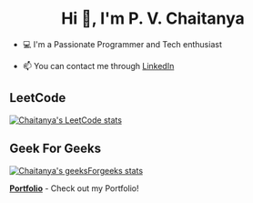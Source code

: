 <h1 align="center">Hi 👋, I'm P. V. Chaitanya</h1>

- 💻 I'm a Passionate Programmer and Tech enthusiast

- 📫 You can contact me through [LinkedIn](https://www.linkedin.com/in/chaitanya-venkata-a5a908212/)

## LeetCode
[![Chaitanya's LeetCode stats](https://leetcard.jacoblin.cool/venkatachaitanya373?theme=dark)](https://leetcode.com/venkatachaitanya373/)

## Geek For Geeks
[![Chaitanya's geeksForgeeks stats](https://geeks-for-geeks-stats-api-napiyo.vercel.app/?userName=venkatachaitanya373)](https://auth.geeksforgeeks.org/user/venkatachaitanya373)

**[Portfolio](https://pvchaitanya8.github.io/portfolio/)** - Check out my Portfolio!
